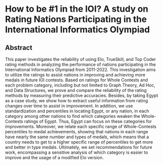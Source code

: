 # How to be #1 in the IOI? A study on Rating Nations Participating in the International Informatics Olympiad

## Abstract
This paper investigates the reliability of using Elo, TrueSkill, and Top Coder rating methods in analyzing the performance of nations participating in the International Informatics Olympiad from 2011-2022. This investigation aims to utilize the ratings to assist nations in improving and achieving more medals in future IOI contests. Based on ratings for Whole Contests and each problem category, including but not limited to Graph Theory, Ad Hoc, and Data Structures, we prove and compare the reliability of the rating methods by measuring their predictive accuracies. Besides, by taking Egypt as a case study, we show how to extract useful information from rating changes over time to assist in improvement. In addition, we use standardization and percentiles in locating Egypt, or any nation, in each category among other nations to find which categories weaken the Whole-Contests ratings of Egypt. Thus, Egypt can focus on these categories for improvements. Moreover, we relate each specific range of Whole-Contests percentiles to medal achievements, showing that nations in each range have nearly the same number and types of medals, which means that a country needs to get to a higher specific range of percentiles to get more and better in type medals. Ultimately, we set recommendations for future work, encompassing a sensitive analysis of which category is easier to improve and the usage of a modified Elo version.

